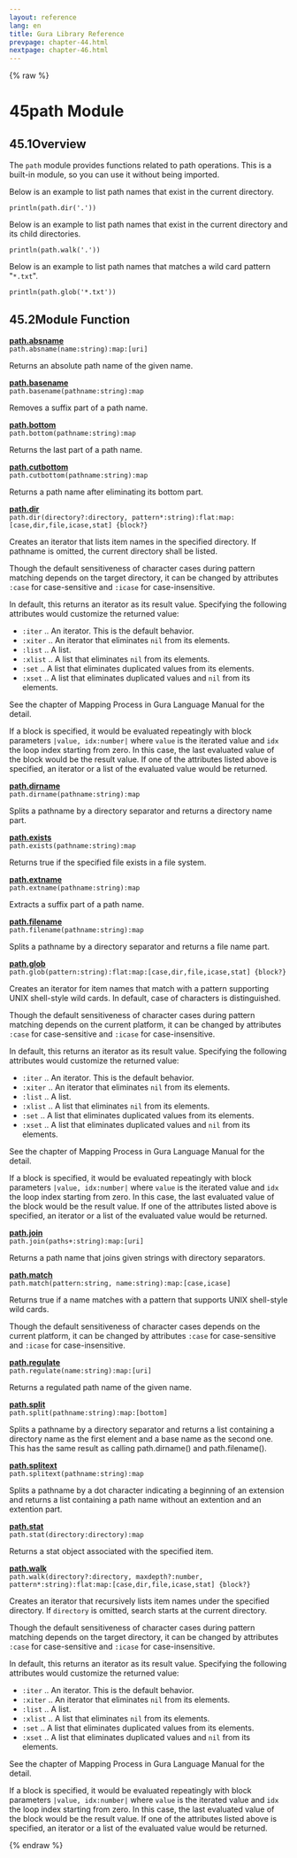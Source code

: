 ```yaml
---
layout: reference
lang: en
title: Gura Library Reference
prevpage: chapter-44.html
nextpage: chapter-46.html
---
```

{% raw %}
<h1><span class="caption-index-1">45</span>path Module</h1>
<h2><span class="caption-index-2">45.1</span><a name="anchor-45-1"></a>Overview</h2>
<p>
The <code class="highlighter-rouge">path</code> module provides functions related to path operations. This is a built-in module, so you can use it without being imported.
</p>
<p>
Below is an example to list path names that exist in the current directory.
</p>
<pre class="highlight"><code>println(path.dir('.'))
</code></pre>
<p>
Below is an example to list path names that exist in the current directory and its child directories.
</p>
<pre class="highlight"><code>println(path.walk('.'))
</code></pre>
<p>
Below is an example to list path names that matches a wild card pattern "<code class="highlighter-rouge">*.txt</code>".
</p>
<pre class="highlight"><code>println(path.glob('*.txt'))
</code></pre>
<h2><span class="caption-index-2">45.2</span><a name="anchor-45-2"></a>Module Function</h2>
<p>
<div><strong style="text-decoration:underline">path.absname</strong></div>
<div style="margin-bottom:1em"><code>path.absname(name:string):map:[uri]</code></div>
Returns an absolute path name of the given name.
</p>
<p>
<div><strong style="text-decoration:underline">path.basename</strong></div>
<div style="margin-bottom:1em"><code>path.basename(pathname:string):map</code></div>
Removes a suffix part of a path name.
</p>
<p>
<div><strong style="text-decoration:underline">path.bottom</strong></div>
<div style="margin-bottom:1em"><code>path.bottom(pathname:string):map</code></div>
Returns the last part of a path name.
</p>
<p>
<div><strong style="text-decoration:underline">path.cutbottom</strong></div>
<div style="margin-bottom:1em"><code>path.cutbottom(pathname:string):map</code></div>
Returns a path name after eliminating its bottom part.
</p>
<p>
<div><strong style="text-decoration:underline">path.dir</strong></div>
<div style="margin-bottom:1em"><code>path.dir(directory?:directory, pattern*:string):flat:map:[case,dir,file,icase,stat] {block?}</code></div>
Creates an iterator that lists item names in the specified directory. If pathname is omitted, the current directory shall be listed.
</p>
<p>
Though the default sensitiveness of character cases during pattern matching depends on the target directory, it can be changed by attributes <code class="highlighter-rouge">:case</code> for case-sensitive and <code class="highlighter-rouge">:icase</code> for case-insensitive.
</p>
<p>
In default, this returns an iterator as its result value. Specifying the following attributes would customize the returned value:
</p>
<ul>
<li><code class="highlighter-rouge">:iter</code> .. An iterator. This is the default behavior.</li>
<li><code class="highlighter-rouge">:xiter</code> .. An iterator that eliminates <code class="highlighter-rouge">nil</code> from its elements.</li>
<li><code class="highlighter-rouge">:list</code> .. A list.</li>
<li><code class="highlighter-rouge">:xlist</code> .. A list that eliminates <code class="highlighter-rouge">nil</code> from its elements.</li>
<li><code class="highlighter-rouge">:set</code> ..  A list that eliminates duplicated values from its elements.</li>
<li><code class="highlighter-rouge">:xset</code> .. A list that eliminates duplicated values and <code class="highlighter-rouge">nil</code> from its elements.</li>
</ul>
<p>
See the chapter of Mapping Process in Gura Language Manual for the detail.
</p>
<p>
If a block is specified, it would be evaluated repeatingly with block parameters <code class="highlighter-rouge">|value, idx:number|</code> where <code class="highlighter-rouge">value</code> is the iterated value and <code class="highlighter-rouge">idx</code> the loop index starting from zero. In this case, the last evaluated value of the block would be the result value. If one of the attributes listed above is specified, an iterator or a list of the evaluated value would be returned.
</p>
<p>
<div><strong style="text-decoration:underline">path.dirname</strong></div>
<div style="margin-bottom:1em"><code>path.dirname(pathname:string):map</code></div>
Splits a pathname by a directory separator and returns a directory name part.
</p>
<p>
<div><strong style="text-decoration:underline">path.exists</strong></div>
<div style="margin-bottom:1em"><code>path.exists(pathname:string):map</code></div>
Returns true if the specified file exists in a file system.
</p>
<p>
<div><strong style="text-decoration:underline">path.extname</strong></div>
<div style="margin-bottom:1em"><code>path.extname(pathname:string):map</code></div>
Extracts a suffix part of a path name.
</p>
<p>
<div><strong style="text-decoration:underline">path.filename</strong></div>
<div style="margin-bottom:1em"><code>path.filename(pathname:string):map</code></div>
Splits a pathname by a directory separator and returns a file name part.
</p>
<p>
<div><strong style="text-decoration:underline">path.glob</strong></div>
<div style="margin-bottom:1em"><code>path.glob(pattern:string):flat:map:[case,dir,file,icase,stat] {block?}</code></div>
Creates an iterator for item names that match with a pattern supporting UNIX shell-style wild cards. In default, case of characters is distinguished.
</p>
<p>
Though the default sensitiveness of character cases during pattern matching depends on the current platform, it can be changed by attributes <code class="highlighter-rouge">:case</code> for case-sensitive and <code class="highlighter-rouge">:icase</code> for case-insensitive.
</p>
<p>
In default, this returns an iterator as its result value. Specifying the following attributes would customize the returned value:
</p>
<ul>
<li><code class="highlighter-rouge">:iter</code> .. An iterator. This is the default behavior.</li>
<li><code class="highlighter-rouge">:xiter</code> .. An iterator that eliminates <code class="highlighter-rouge">nil</code> from its elements.</li>
<li><code class="highlighter-rouge">:list</code> .. A list.</li>
<li><code class="highlighter-rouge">:xlist</code> .. A list that eliminates <code class="highlighter-rouge">nil</code> from its elements.</li>
<li><code class="highlighter-rouge">:set</code> ..  A list that eliminates duplicated values from its elements.</li>
<li><code class="highlighter-rouge">:xset</code> .. A list that eliminates duplicated values and <code class="highlighter-rouge">nil</code> from its elements.</li>
</ul>
<p>
See the chapter of Mapping Process in Gura Language Manual for the detail.
</p>
<p>
If a block is specified, it would be evaluated repeatingly with block parameters <code class="highlighter-rouge">|value, idx:number|</code> where <code class="highlighter-rouge">value</code> is the iterated value and <code class="highlighter-rouge">idx</code> the loop index starting from zero. In this case, the last evaluated value of the block would be the result value. If one of the attributes listed above is specified, an iterator or a list of the evaluated value would be returned.
</p>
<p>
<div><strong style="text-decoration:underline">path.join</strong></div>
<div style="margin-bottom:1em"><code>path.join(paths+:string):map:[uri]</code></div>
Returns a path name that joins given strings with directory separators.
</p>
<p>
<div><strong style="text-decoration:underline">path.match</strong></div>
<div style="margin-bottom:1em"><code>path.match(pattern:string, name:string):map:[case,icase]</code></div>
Returns true if a name matches with a pattern that supports UNIX shell-style wild cards.
</p>
<p>
Though the default sensitiveness of character cases depends on the current platform, it can be changed by attributes <code class="highlighter-rouge">:case</code> for case-sensitive and <code class="highlighter-rouge">:icase</code> for case-insensitive.
</p>
<p>
<div><strong style="text-decoration:underline">path.regulate</strong></div>
<div style="margin-bottom:1em"><code>path.regulate(name:string):map:[uri]</code></div>
Returns a regulated path name of the given name.
</p>
<p>
<div><strong style="text-decoration:underline">path.split</strong></div>
<div style="margin-bottom:1em"><code>path.split(pathname:string):map:[bottom]</code></div>
Splits a pathname by a directory separator and returns a list containing a directory name as the first element and a base name as the second one. This has the same result as calling path.dirname() and path.filename().
</p>
<p>
<div><strong style="text-decoration:underline">path.splitext</strong></div>
<div style="margin-bottom:1em"><code>path.splitext(pathname:string):map</code></div>
Splits a pathname by a dot character indicating a beginning of an extension and returns a list containing a path name without an extention and an extention part.
</p>
<p>
<div><strong style="text-decoration:underline">path.stat</strong></div>
<div style="margin-bottom:1em"><code>path.stat(directory:directory):map</code></div>
Returns a stat object associated with the specified item.
</p>
<p>
<div><strong style="text-decoration:underline">path.walk</strong></div>
<div style="margin-bottom:1em"><code>path.walk(directory?:directory, maxdepth?:number, pattern*:string):flat:map:[case,dir,file,icase,stat] {block?}</code></div>
Creates an iterator that recursively lists item names under the specified directory. If <code class="highlighter-rouge">directory</code> is omitted, search starts at the current directory.
</p>
<p>
Though the default sensitiveness of character cases during pattern matching depends on the target directory, it can be changed by attributes <code class="highlighter-rouge">:case</code> for case-sensitive and <code class="highlighter-rouge">:icase</code> for case-insensitive.
</p>
<p>
In default, this returns an iterator as its result value. Specifying the following attributes would customize the returned value:
</p>
<ul>
<li><code class="highlighter-rouge">:iter</code> .. An iterator. This is the default behavior.</li>
<li><code class="highlighter-rouge">:xiter</code> .. An iterator that eliminates <code class="highlighter-rouge">nil</code> from its elements.</li>
<li><code class="highlighter-rouge">:list</code> .. A list.</li>
<li><code class="highlighter-rouge">:xlist</code> .. A list that eliminates <code class="highlighter-rouge">nil</code> from its elements.</li>
<li><code class="highlighter-rouge">:set</code> ..  A list that eliminates duplicated values from its elements.</li>
<li><code class="highlighter-rouge">:xset</code> .. A list that eliminates duplicated values and <code class="highlighter-rouge">nil</code> from its elements.</li>
</ul>
<p>
See the chapter of Mapping Process in Gura Language Manual for the detail.
</p>
<p>
If a block is specified, it would be evaluated repeatingly with block parameters <code class="highlighter-rouge">|value, idx:number|</code> where <code class="highlighter-rouge">value</code> is the iterated value and <code class="highlighter-rouge">idx</code> the loop index starting from zero. In this case, the last evaluated value of the block would be the result value. If one of the attributes listed above is specified, an iterator or a list of the evaluated value would be returned.
</p>
<p />

{% endraw %}
